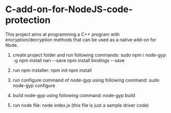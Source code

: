 # C-add-on-for-NodeJS-code-protection
This project aims at programming a C++ program with encryption/decryption methods that can be used as a native add-on for Node.

1) create project folder and run following commands:
sudo npm i node-gyp -g
npm install nan --save
npm install bindings --save

2) run npm installer:
npm init
npm install

3) run configure command of node-gyp using following command:
sudo node-gyp configure

4) build node-gyp using following command:
node-gyp build

5) run node file:
node index.js (this file is just a sample driver code)


